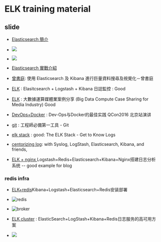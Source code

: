 # ELK training material

## slide
- [Elasticsearch 簡介](http://www.slideshare.net/rueian3/elasticsearch-45855699)
 - ![](https://www.dropbox.com/s/ddjyw78fsewvm3k/elk-db.png?dl=1)
 - ![](https://www.dropbox.com/s/d5y66e2zd8cgp5c/elk-index.png?dl=1)
- [Elasticsearch 實戰介紹](http://www.slideshare.net/gugod/elasticsearch-19877436?next_slideshow=1)

- [曾書庭](http://www.slideshare.net/tw_dsconf/elasticsearch-kibana):  使用 Elasticsearch 及 Kibana 進行巨量資料搜尋及視覺化－曾書庭

- [ELK](http://www.slideshare.net/rueian3/elk-54163521) :  Elasitcsearch + Logstash + Kibana 日誌監控 : Good
- [ELK](http://www.slideshare.net/AmazonWebServices/big-dtata-compute-case-sharing-for-media-industry?qid=e010a186-92df-40ba-ac0d-e356e409874b&v=&b=&from_search=5) :  大數據運算媒體業案例分享 (Big Data Compute Case Sharing for Media Industry) Good
- [DevOps+Docker](http://www.slideshare.net/ChinaNetCloud/devopsdockerqcon2016?qid=382d4e45-c6b6-48ca-9be2-628edd70c4e6&v=&b=&from_search=3) : Dev-Ops与Docker的最佳实践 QCon2016 北京站演讲 

- [git](http://www.slideshare.net/alantsai2007/git-48778340?qid=5cf153cd-fbda-4154-af58-87ac0a87a526&v=&b=&from_search=24) : 工程師必備第一工具 - Git


- [elk stack](http://www.slideshare.net/GlobalLogicUkraine/the-elk-stack-get-to-know-logs-igor-rudyk) : good: The ELK Stack - Get to Know Logs

- [centorizing log](https://sematext.com/blog/2013/09/24/presentation-on-centralizing-logs/):  with Syslog, LogStash, Elasticsearch, Kibana, and friends,

- [ELK + nginx ](https://yq.aliyun.com/articles/54503) Logstash+Redis+Elasticsearch+Kibana+Nginx搭建日志分析系统  -- good example for blog

### redis infra

- [ELK+redis](http://motor.blog.51cto.com/729413/1411199)Kibana+Logstash+Elasticsearch+Redis安装部署
 - ![redis](https://michael.bouvy.net/blog/wp-content/uploads/2013/11/logstach-archi1.png)
 - ![broker](http://s3.51cto.com/wyfs02/M00/27/7B/wKiom1NzJ3aTDYbsAAFWoFEx8mw012.jpg)


- [ELK cluster](https://nkcoder.github.io/2014/11/06/elkr-log-platform-deploy-ha/) : ElasticSearch+LogStash+Kibana+Redis日志服务的高可用方案
 - ![](https://nkcoder.github.io/images/post/ELKR-log-platform-ha.jpg)
